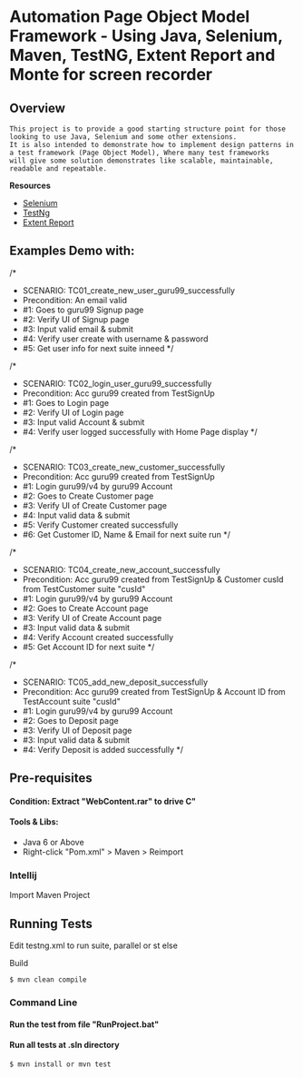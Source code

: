 # Automation Page Object Model Framework - Using Java, Selenium, Maven, TestNG, Extent Report and Monte for screen recorder
## Overview 

```
This project is to provide a good starting structure point for those looking to use Java, Selenium and some other extensions. 
It is also intended to demonstrate how to implement design patterns in a test framework (Page Object Model), Where many test frameworks 
will give some solution demonstrates like scalable, maintainable, readable and repeatable.
```

**Resources**
- [Selenium](http://www.seleniumhq.org/)
- [TestNg](https://testng.org) 
- [Extent Report](https://extentreports.com/) 

## Examples Demo with:

/*
 * SCENARIO: TC01_create_new_user_guru99_successfully
 * Precondition: An email valid
 * #1: Goes to guru99 Signup page
 * #2: Verify UI of Signup page
 * #3: Input valid email & submit
 * #4: Verify user create with username & password
 * #5: Get user info for next suite inneed
 */
 
/*
 * SCENARIO: TC02_login_user_guru99_successfully
 * Precondition: Acc guru99 created from TestSignUp
 * #1: Goes to Login page
 * #2: Verify UI of Login page
 * #3: Input valid Account & submit
 * #4: Verify user logged successfully with Home Page display
 */
 
 /*
 * SCENARIO: TC03_create_new_customer_successfully
 * Precondition: Acc guru99 created from TestSignUp
 * #1: Login guru99/v4 by guru99 Account
 * #2: Goes to Create Customer page
 * #3: Verify UI of Create Customer page
 * #4: Input valid data & submit
 * #5: Verify Customer created successfully
 * #6: Get Customer ID, Name & Email for next suite run
 */

/*
 * SCENARIO: TC04_create_new_account_successfully
 * Precondition: Acc guru99 created from TestSignUp & Customer cusId from TestCustomer suite "cusId"
 * #1: Login guru99/v4 by guru99 Account
 * #2: Goes to Create Account page
 * #3: Verify UI of Create Account page
 * #3: Input valid data & submit
 * #4: Verify Account created successfully
 * #5: Get Account ID for next suite
 */
 
 /*
 * SCENARIO: TC05_add_new_deposit_successfully
 * Precondition: Acc guru99 created from TestSignUp & Account ID from TestAccount suite "cusId"
 * #1: Login guru99/v4 by guru99 Account
 * #2: Goes to Deposit page
 * #3: Verify UI of Deposit page
 * #3: Input valid data & submit
 * #4: Verify Deposit is added successfully
 */

## Pre-requisites

#### Condition: Extract "WebContent.rar" to drive C"

#### Tools & Libs:

* Java 6 or Above
* Right-click "Pom.xml" > Maven > Reimport

### Intellij

Import Maven Project

## Running Tests

Edit testng.xml to run suite, parallel or st else

Build
```
$ mvn clean compile
```

### Command Line

#### Run the test from file "RunProject.bat"

#### Run all tests at .sln directory
```
$ mvn install or mvn test
```